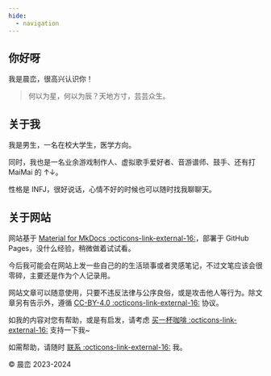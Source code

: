 ```yaml
---
hide:
  - navigation
---
```


## 你好呀

我是晨峦，很高兴认识你！

> 何以为星，何以为辰？天地方寸，芸芸众生。


## 关于我

我是男生，一名在校大学生，医学方向。

同时，我也是一名业余游戏制作人、虚拟歌手爱好者、音游谱师、鼓手、还有打 MaiMai 的 ↑↓。

性格是 INFJ，很好说话，心情不好的时候也可以随时找我聊聊天。


## 关于网站

网站基于 [Material for MkDocs :octicons-link-external-16:](https://squidfunk.github.io/mkdocs-material/)，部署于 GitHub Pages，没什么经验，稍微做着试试看。

今后我可能会在网站上发一些自己的的生活琐事或者灵感笔记，不过文笔应该会很零碎，主要还是作为个人记录用。

网站文章可以随意使用，只要不违反法律与公序良俗，或是攻击他人等行为。除文章另有告示外，遵循 [CC-BY-4.0 :octicons-link-external-16:](https://creativecommons.org/licenses/by/4.0/) 协议。

如我的内容对您有帮助，或是有启发，请考虑 [买一杯咖啡 :octicons-link-external-16:](https://afdian.net/a/chenluan) 支持一下我~

如需帮助，请随时 [联系 :octicons-link-external-16:](http://chenluan.mikecrm.com/GswlLiQ) 我。

© 晨峦 2023-2024
